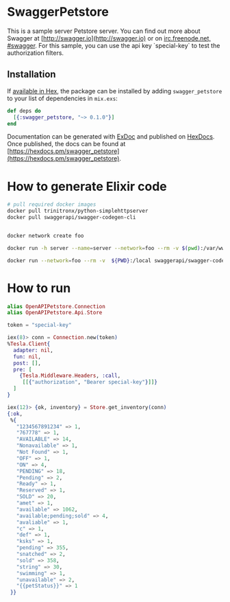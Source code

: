 
# SwaggerPetstore

This is a sample server Petstore server.  You can find out more about     Swagger at [http://swagger.io](http://swagger.io) or on [irc.freenode.net, #swagger](http://swagger.io/irc/).      For this sample, you can use the api key &#x60;special-key&#x60; to test the authorization     filters.

## Installation

If [available in Hex](https://hex.pm/docs/publish), the package can be installed
by adding `swagger_petstore` to your list of dependencies in `mix.exs`:

```elixir
def deps do
  [{:swagger_petstore, "~> 0.1.0"}]
end
```

Documentation can be generated with [ExDoc](https://github.com/elixir-lang/ex_doc)
and published on [HexDocs](https://hexdocs.pm). Once published, the docs can
be found at [https://hexdocs.pm/swagger_petstore](https://hexdocs.pm/swagger_petstore).


# How to generate Elixir code

``` bash
# pull required docker images
docker pull trinitronx/python-simplehttpserver
docker pull swaggerapi/swagger-codegen-cli


docker network create foo

docker run -h server --name=server --network=foo --rm -v $(pwd):/var/www:ro -p 8080:8080 trinitronx/python-simplehttpserver

docker run --network=foo --rm -v  ${PWD}:/local swaggerapi/swagger-codegen-cli generate -i petstore.yml -l elixir -o /local/elixir
```

# How to run

``` elixir
alias OpenAPIPetstore.Connection
alias OpenAPIPetstore.Api.Store                 

token = "special-key" 

iex(8)> conn = Connection.new(token)
%Tesla.Client{
  adapter: nil,
  fun: nil,
  post: [],
  pre: [
    {Tesla.Middleware.Headers, :call,
     [[{"authorization", "Bearer special-key"}]]}
  ]
}

iex(12)> {ok, inventory} = Store.get_inventory(conn)
{:ok,
 %{
   "1234567891234" => 1,
   "767778" => 1,
   "AVAILABLE" => 14,
   "Nonavailable" => 1,
   "Not Found" => 1,
   "OFF" => 1,
   "ON" => 4,
   "PENDING" => 18,
   "Pending" => 2,
   "Ready" => 1,
   "Reserved" => 1,
   "SOLD" => 20,
   "amet" => 1,
   "available" => 1062,
   "available;pending;sold" => 4,
   "avaliable" => 1,
   "c" => 1,
   "def" => 1,
   "ksks" => 1,
   "pending" => 355,
   "snatched" => 2,
   "sold" => 358,
   "string" => 30,
   "swimming" => 1,
   "unavailable" => 2,
   "{{petStatus}}" => 1
 }}

```
